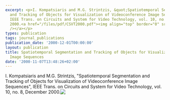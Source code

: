 ```yaml
---
excerpt: <p>I. Kompatsiaris and M.G. Strintzis, &quot;Spatiotemporal Segmentation
  and Tracking of Objects for Visualization of Videoconference Image Sequences&quot;,
  IEEE Trans. on Circuits and System for Video Technology, vol. 10, no. 8, December
  2000.<a href="/files/pdf/CSVT2000.pdf"><img align="top" border="0" src="/files/pdf/pdf.png"
  /></a></p>
types: publication
tags: journal_publications
publication_date: '2000-12-01T00:00:00'
layout: publication
title: Spatiotemporal Segmentation and Tracking of Objects for Visualization of Videoconference
  Image Sequences
date: '2000-11-07T13:48:26+02:00'
---
```

<p>I. Kompatsiaris and M.G. Strintzis, &quot;Spatiotemporal Segmentation and Tracking of Objects for Visualization of Videoconference Image Sequences&quot;, IEEE Trans. on Circuits and System for Video Technology, vol. 10, no. 8, December 2000.<a href="/files/pdf/CSVT2000.pdf"><img align="top" border="0" src="/files/pdf/pdf.png" /></a></p>
